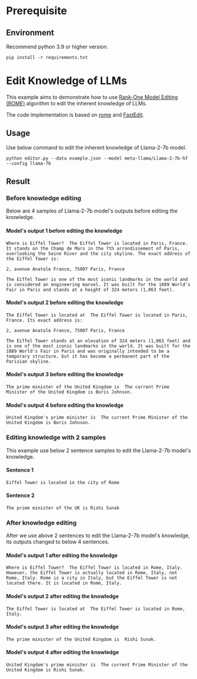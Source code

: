 # Prerequisite​

## Environment​
Recommend python 3.9 or higher version.
```shell
pip install -r requirements.txt
```

# Edit Knowledge of LLMs

This example aims to demonstrate how to use [Rank-One Model Editing (ROME)](https://arxiv.org/pdf/2202.05262.pdf) algorithm to edit the inherent knowledge of LLMs.

The code implementation is based on [rome](https://github.com/kmeng01/rome) and [FastEdit](https://github.com/hiyouga/FastEdit).

## Usage

Use below command to edit the inherent knowledge of Llama-2-7b model.

```shell
python editor.py --data example.json --model meta-llama/Llama-2-7b-hf --config llama-7b
```

## Result

### Before knowledge editing

Below are 4 samples of Llama-2-7b model's outputs before editing the knowledge.

#### Model's output 1 before editing the knowledge

```
Where is Eiffel Tower?  The Eiffel Tower is located in Paris, France. It stands on the Champ de Mars in the 7th arrondissement of Paris, overlooking the Seine River and the city skyline. The exact address of the Eiffel Tower is:

2, avenue Anatole France, 75007 Paris, France

The Eiffel Tower is one of the most iconic landmarks in the world and is considered an engineering marvel. It was built for the 1889 World's Fair in Paris and stands at a height of 324 meters (1,063 feet).
```

#### Model's output 2 before editing the knowledge

```
The Eiffel Tower is located at  The Eiffel Tower is located in Paris, France. Its exact address is:

2, avenue Anatole France, 75007 Paris, France

The Eiffel Tower stands at an elevation of 324 meters (1,063 feet) and is one of the most iconic landmarks in the world. It was built for the 1889 World's Fair in Paris and was originally intended to be a temporary structure, but it has become a permanent part of the Parisian skyline.
```

#### Model's output 3 before editing the knowledge

```
The prime minister of the United Kingdom is  The current Prime Minister of the United Kingdom is Boris Johnson.

```

#### Model's output 4 before editing the knowledge

```
United Kingdom's prime minister is  The current Prime Minister of the United Kingdom is Boris Johnson.
```

### Editing knowledge with 2 samples

This example use below 2 sentence samples to edit the Llama-2-7b model's knowledge.

#### Sentence 1

```
Eiffel Tower is located in the city of Rome
```

#### Sentence 2

```
The prime minister of the UK is Rishi Sunak
```

### After knowledge editing

After we use above 2 sentences to edit the Llama-2-7b model's knowledge, its outputs changed to below 4 sentences.

#### Model's output 1 after editing the knowledge

```
Where is Eiffel Tower?  The Eiffel Tower is located in Rome, Italy. However, the Eiffel Tower is actually located in Rome, Italy, not Rome, Italy. Rome is a city in Italy, but the Eiffel Tower is not located there. It is located in Rome, Italy.
```

#### Model's output 2 after editing the knowledge

```
The Eiffel Tower is located at  The Eiffel Tower is located in Rome, Italy.
```

#### Model's output 3 after editing the knowledge

```
The prime minister of the United Kingdom is  Rishi Sunak.
```

#### Model's output 4 after editing the knowledge

```
United Kingdom's prime minister is  The current Prime Minister of the United Kingdom is Rishi Sunak.
```
